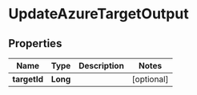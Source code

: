 

# UpdateAzureTargetOutput


## Properties

Name | Type | Description | Notes
------------ | ------------- | ------------- | -------------
**targetId** | **Long** |  |  [optional]



